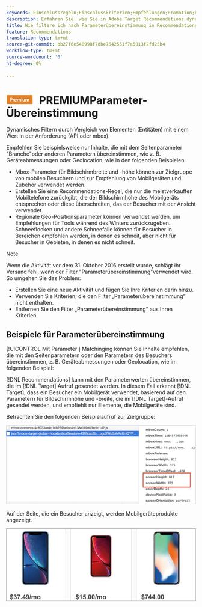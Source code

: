```yaml
---
keywords: Einschlussregeln;Einschlusskriterien;Empfehlungen;Promotion;Promotions;Dynamische Filterung;Dynamische;Parameterzuordnung
description: Erfahren Sie, wie Sie in Adobe Target Recommendations dynamisch filtern können, indem Sie Elemente (Entitäten) mit einem Wert in der Anforderung (API oder mbox) vergleichen.
title: Wie filtere ich nach Parameterübereinstimmung in Recommendations-Aktivitäten?
feature: Recommendations
translation-type: tm+mt
source-git-commit: bb27f6e540998f7dbe7642551f7a5013f2fd25b4
workflow-type: tm+mt
source-wordcount: '0'
ht-degree: 0%

---
```



# ![](/help/assets/premium.png) PREMIUMParameter-Übereinstimmung

Dynamisches Filtern durch Vergleich von Elementen (Entitäten) mit einem Wert in der Anforderung (API oder mbox).

Empfehlen Sie beispielsweise nur Inhalte, die mit dem Seitenparameter &quot;Branche&quot;oder anderen Parametern übereinstimmen, wie z. B. Geräteabmessungen oder Geolocation, wie in den folgenden Beispielen.

* Mbox-Parameter für Bildschirmbreite und -höhe können zur Zielgruppe von mobilen Besuchern und zur Empfehlung von Mobilgeräten und Zubehör verwendet werden.
* Erstellen Sie eine Recommendations-Regel, die nur die meistverkauften Mobiltelefone zurückgibt, die der Bildschirmhöhe des Mobilgeräts entsprechen oder diese überschreiten, das der Besucher mit der Ansicht verwendet.
* Regionale Geo-Positionsparameter können verwendet werden, um Empfehlungen für Tools während des Winters zurückzugeben. Schneeflocken und andere Schneefälle können für Besucher in Bereichen empfohlen werden, in denen es schneit, aber nicht für Besucher in Gebieten, in denen es nicht schneit.

>[!NOTE]
>
>Wenn die Aktivität vor dem 31. Oktober 2016 erstellt wurde, schlägt ihr Versand fehl, wenn der Filter &quot;Parameterübereinstimmung&quot;verwendet wird. So umgehen Sie das Problem:
>
>* Erstellen Sie eine neue Aktivität und fügen Sie Ihre Kriterien darin hinzu.
>* Verwenden Sie Kriterien, die den Filter „Parameterübereinstimmung“ nicht enthalten.
>* Entfernen Sie den Filter „Parameterübereinstimmung“ aus Ihren Kriterien.


## Beispiele für Parameterübereinstimmung

[!UICONTROL Mit Parameter ] Matchinging können Sie Inhalte empfehlen, die mit den Seitenparametern oder den Parametern des Besuchers übereinstimmen, z. B. Geräteabmessungen oder Geolocation, wie im folgenden Beispiel:

[!DNL Recommendations] kann mit den Parameterwerten übereinstimmen, die im  [!DNL Target] Aufruf gesendet werden. In diesem Fall erkennt [!DNL Target], dass ein Besucher ein Mobilgerät verwendet, basierend auf den Parametern für Bildschirmhöhe und -breite, die im [!DNL Target]-Aufruf gesendet werden, und empfiehlt nur Elemente, die Mobilgeräte sind.

Betrachten Sie den folgenden Beispielaufruf zur Zielgruppe:

![Zielgruppe-Aufruf](/help/c-recommendations/c-algorithms/assets/example-target-call-2.png)

Auf der Seite, die ein Besucher anzeigt, werden Mobilgeräteprodukte angezeigt.

![Produkte für Mobilgeräte](/help/c-recommendations/c-algorithms/assets/phones.png)
